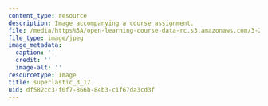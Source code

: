 ```yaml
---
content_type: resource
description: Image accompanying a course assignment.
file: /media/https%3A/open-learning-course-data-rc.s3.amazonaws.com/3-22-mechanical-behavior-of-materials-spring-2008/df582cc3f0f7866b84b3c1f67da3cd3f_superlastic_3_17.jpg
file_type: image/jpeg
image_metadata:
  caption: ''
  credit: ''
  image-alt: ''
resourcetype: Image
title: superlastic_3_17
uid: df582cc3-f0f7-866b-84b3-c1f67da3cd3f
---
```

